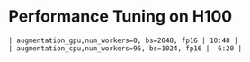 # Performance Tuning on H100

    | augmentation_gpu,num_workers=0, bs=2048, fp16 | 10:48 |
    | augmentation_cpu,num_workers=96, bs=1024, fp16 |  6:20 |